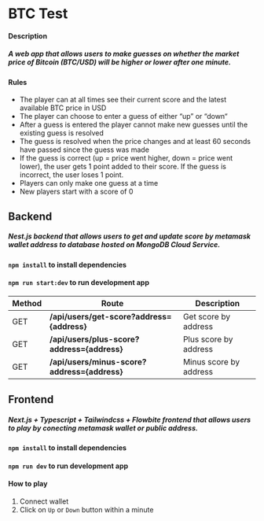 # BTC Test
#### Description
##### A web app that allows users to make guesses on whether the market price of Bitcoin (BTC/USD) will be higher or lower after one minute.  
#### Rules
- The player can at all times see their current score and the latest available BTC price in USD
- The player can choose to enter a guess of either “up” or “down“
- After a guess is entered the player cannot make new guesses until the existing guess is resolved
- The guess is resolved when the price changes and at least 60 seconds have passed since the guess was made
- If the guess is correct (up = price went higher, down = price went lower), the user gets 1 point added to their score. If
the guess is incorrect, the user loses 1 point.
- Players can only make one guess at a time
- New players start with a score of 0

## Backend
##### Nest.js backend that allows users to get and update score by metamask wallet address to database hosted on MongoDB Cloud Service.
#### `npm install` to install dependencies
#### `npm run start:dev` to run development app
| Method | Route | Description |
| ----------- | ----------- | ----------- |
| GET | **/api/users/get-score?address={address}** | Get score by address |
| GET | **/api/users/plus-score?address={address}** | Plus score by address |
| GET | **/api/users/minus-score?address={address}** | Minus score by address |
## Frontend
##### Next.js + Typescript + Tailwindcss + Flowbite frontend that allows users to play by conecting metamask wallet or public address.
#### `npm install` to install dependencies
#### `npm run dev` to run development app
#### How to play
1. Connect wallet
2. Click on `Up` or `Down` button within a minute

